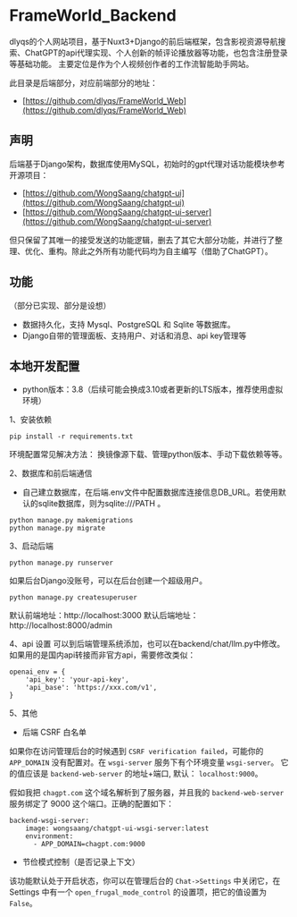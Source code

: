 # FrameWorld_Backend
dlyqs的个人网站项目，基于Nuxt3+Django的前后端框架，包含影视资源导航搜索、ChatGPT的api代理实现、个人创新的帧评论播放器等功能，也包含注册登录等基础功能。
主要定位是作为个人视频创作者的工作流智能助手网站。

此目录是后端部分，对应前端部分的地址：
- [https://github.com/dlyqs/FrameWorld_Web](https://github.com/dlyqs/FrameWorld_Web)

## 声明
后端基于Django架构，数据库使用MySQL，初始时的gpt代理对话功能模块参考开源项目：
- [https://github.com/WongSaang/chatgpt-ui](https://github.com/WongSaang/chatgpt-ui)
- [https://github.com/WongSaang/chatgpt-ui-server](https://github.com/WongSaang/chatgpt-ui-server)

但只保留了其唯一的接受发送的功能逻辑，删去了其它大部分功能，并进行了整理、优化、重构。除此之外所有功能代码均为自主编写（借助了ChatGPT）。


## 功能
（部分已实现、部分是设想）
- 数据持久化，支持 Mysql、PostgreSQL 和 Sqlite 等数据库。
- Django自带的管理面板、支持用户、对话和消息、api key管理等


## 本地开发配置
- python版本：3.8（后续可能会换成3.10或者更新的LTS版本，推荐使用虚拟环境）

1、安装依赖
~~~
pip install -r requirements.txt
~~~
环境配置常见解决方法：
换镜像源下载、管理python版本、手动下载依赖等等。

2、数据库和前后端通信
- 自己建立数据库，在后端.env文件中配置数据库连接信息DB_URL。若使用默认的sqlite数据库，则为sqlite:///PATH 。
~~~
python manage.py makemigrations
python manage.py migrate
~~~

3、启动后端
~~~
python manage.py runserver
~~~
如果后台Django没账号，可以在后台创建一个超级用户。
~~~
python manage.py createsuperuser
~~~

默认前端地址：http://localhost:3000
默认后端地址：http://localhost:8000/admin

4、api 设置
可以到后端管理系统添加，也可以在backend/chat/llm.py中修改。
如果用的是国内api转接而非官方api，需要修改类似：
~~~
openai_env = {
    'api_key': 'your-api-key',
    'api_base': 'https://xxx.com/v1',
}
~~~

5、其他
- 后端 CSRF 白名单  

如果你在访问管理后台的时候遇到 `CSRF verification failed`，可能你的 `APP_DOMAIN` 没有配置对。在 `wsgi-server` 服务下有个环境变量 `wsgi-server`。 它的值应该是 `backend-web-server` 的地址+端口, 默认： `localhost:9000`。
  
假如我把 `chagpt.com` 这个域名解析到了服务器，并且我的 `backend-web-server` 服务绑定了 9000 这个端口。正确的配置如下：

```
backend-wsgi-server:
    image: wongsaang/chatgpt-ui-wsgi-server:latest
    environment:
      - APP_DOMAIN=chagpt.com:9000
```

- 节俭模式控制（是否记录上下文）  

该功能默认处于开启状态，你可以在管理后台的 `Chat->Settings` 中关闭它，在 Settings 中有一个 `open_frugal_mode_control` 的设置项，把它的值设置为 `False`。